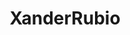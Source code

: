 ---
title: XanderRubio
github: https://github.com/XanderRubio
mode: dark
transition: 1s
score: 88.0
archetype:
- Animation
- Github Actions
- Little Bit of Everything
---